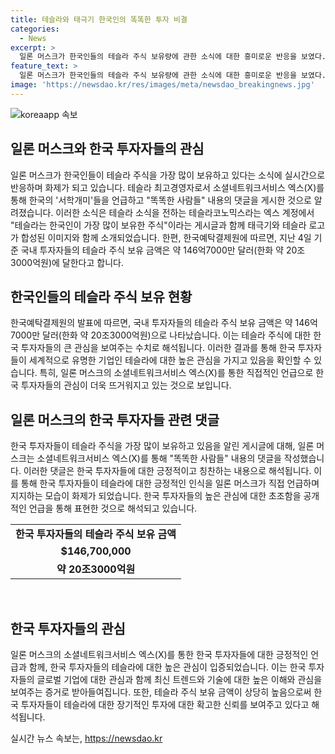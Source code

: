 ```yaml
---
title: 테슬라와 태극기 한국인의 똑똑한 투자 비결
categories:
  - News
excerpt: >
  일론 머스크가 한국인들의 테슬라 주식 보유량에 관한 소식에 대한 흥미로운 반응을 보였다. 한국 예탁결제원에 따르면 국내 투자자들이 테슬라 주식을 약 146억 7000만 달러(한화로 약 20조 3000억 원) 가량 보유하고 있으며, 이에 댓글을 단 일론 머스크의 활동이 SNS를 통해 화제가 되고 있다. 또한, 해당 게시글은 태극기와 테슬라 로고를 합성한 이미지를 포함하고 있어 더욱 주목받고 있다.
feature_text: >
  일론 머스크가 한국인들의 테슬라 주식 보유량에 관한 소식에 대한 흥미로운 반응을 보였다. 한국 예탁결제원에 따르면 국내 투자자들이 테슬라 주식을 약 146억 7000만 달러(한화로 약 20조 3000억 원) 가량 보유하고 있으며, 이에 댓글을 단 일론 머스크의 활동이 SNS를 통해 화제가 되고 있다. 또한, 해당 게시글은 태극기와 테슬라 로고를 합성한 이미지를 포함하고 있어 더욱 주목받고 있다.
image: 'https://newsdao.kr/res/images/meta/newsdao_breakingnews.jpg'
---
```


<p><img src="https://newsdao.kr/res/images/meta/newsdao_breakingnews.jpg" alt="koreaapp 속보" /></p>

<h2 data-ke-size="size26">일론 머스크와 한국 투자자들의 관심</h2>

<p data-ke-size="size16">일론 머스크가 한국인들이 테슬라 주식을 가장 많이 보유하고 있다는 소식에 실시간으로 반응하며 화제가 되고 있습니다. 테슬라 최고경영자로서 소셜네트워크서비스 엑스(X)를 통해 한국의 '서학개미'들을 언급하고 "똑똑한 사람들" 내용의 댓글을 게시한 것으로 알려졌습니다. 이러한 소식은 테슬라 소식을 전하는 테슬라코노믹스라는 엑스 계정에서 "테슬라는 한국인이 가장 많이 보유한 주식"이라는 게시글과 함께 태극기와 테슬라 로고가 합성된 이미지와 함께 소개되었습니다. 한편, 한국예탁결제원에 따르면, 지난 4일 기준 국내 투자자들의 테슬라 주식 보유 금액은 약 146억7000만 달러(한화 약 20조3000억원)에 달한다고 합니다.</p>

<h2 data-ke-size="size26">한국인들의 테슬라 주식 보유 현황</h2>

<p data-ke-size="size16">한국예탁결제원의 발표에 따르면, 국내 투자자들의 테슬라 주식 보유 금액은 약 146억7000만 달러(한화 약 20조3000억원)으로 나타났습니다. 이는 테슬라 주식에 대한 한국 투자자들의 큰 관심을 보여주는 수치로 해석됩니다. 이러한 결과를 통해 한국 투자자들이 세계적으로 유명한 기업인 테슬라에 대한 높은 관심을 가지고 있음을 확인할 수 있습니다. 특히, 일론 머스크의 소셜네트워크서비스 엑스(X)를 통한 직접적인 언급으로 한국 투자자들의 관심이 더욱 뜨거워지고 있는 것으로 보입니다.</p>

<h2 data-ke-size="size26">일론 머스크의 한국 투자자들 관련 댓글</h2>

<p data-ke-size="size16">한국 투자자들이 테슬라 주식을 가장 많이 보유하고 있음을 알린 게시글에 대해, 일론 머스크는 소셜네트워크서비스 엑스(X)를 통해 "똑똑한 사람들" 내용의 댓글을 작성했습니다. 이러한 댓글은 한국 투자자들에 대한 긍정적이고 칭찬하는 내용으로 해석됩니다. 이를 통해 한국 투자자들이 테슬라에 대한 긍정적인 인식을 일론 머스크가 직접 언급하며 지지하는 모습이 화제가 되었습니다. 한국 투자자들의 높은 관심에 대한 초조함을 공개적인 언급을 통해 표현한 것으로 해석되고 있습니다.</p>

<table>
  <tr>
    <td style="text-align: center; height: 17px;"><b>한국 투자자들의 테슬라 주식 보유 금액</b></td>
  </tr>
  <tr>
    <td style="text-align: center; height: 17px;"><b>$146,700,000</b></td>
  </tr>
  <tr>
    <td style="text-align: center; height: 17px;"><b>약 20조3000억원</b></td>
  </tr>
</table>

<p data-ke-size="size16">&nbsp;</p>

<h2 data-ke-size="size26">한국 투자자들의 관심</h2>

<p data-ke-size="size16">일론 머스크의 소셜네트워크서비스 엑스(X)를 통한 한국 투자자들에 대한 긍정적인 언급과 함께, 한국 투자자들의 테슬라에 대한 높은 관심이 입증되었습니다. 이는 한국 투자자들의 글로벌 기업에 대한 관심과 함께 최신 트렌드와 기술에 대한 높은 이해와 관심을 보여주는 증거로 받아들여집니다. 또한, 테슬라 주식 보유 금액이 상당히 높음으로써 한국 투자자들이 테슬라에 대한 장기적인 투자에 대한 확고한 신뢰를 보여주고 있다고 해석됩니다.</p>
실시간 뉴스 속보는, <a href="https://newsdao.kr" rel="dofollow">https://newsdao.kr</a>


